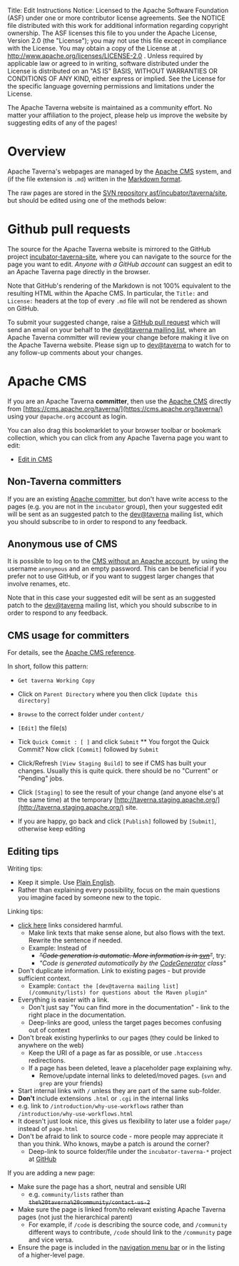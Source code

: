 Title:     Edit Instructions
Notice:    Licensed to the Apache Software Foundation (ASF) under one
           or more contributor license agreements.  See the NOTICE file
           distributed with this work for additional information
           regarding copyright ownership.  The ASF licenses this file
           to you under the Apache License, Version 2.0 (the
           "License"); you may not use this file except in compliance
           with the License.  You may obtain a copy of the License at
           .
             http://www.apache.org/licenses/LICENSE-2.0
           .
           Unless required by applicable law or agreed to in writing,
           software distributed under the License is distributed on an
           "AS IS" BASIS, WITHOUT WARRANTIES OR CONDITIONS OF ANY
           KIND, either express or implied.  See the License for the
           specific language governing permissions and limitations
           under the License.

The Apache Taverna website is maintained as a community effort.
No matter your affiliation to the project, please help us improve the website by
suggesting edits of any of the pages!


# Overview

Apache Taverna's webpages are managed by the [Apache CMS](http://www.apache.org/dev/cmsref.html) system, and
(if the file extension is `.md`) written in the [Markdown format](https://www.apache.org/dev/cmsref.html#markdown).

The raw pages are stored in the <a href="http://svn.apache.org/repos/asf/incubator/taverna/site/">SVN repository asf/incubator/taverna/site</a>, but should be edited using one of the methods below:


# Github pull requests

The source for the Apache Taverna website is mirrored to the GitHub project
[incubator-taverna-site](https://github.com/apache/incubator-taverna-site/tree/trunk/content),
where you can navigate to the source for the page you want to edit. *Anyone with a GitHub account*
can suggest an edit to an Apache Taverna page directly in the browser.

Note that GitHub's rendering of the Markdown is not 100% equivalent to the resulting HTML
within the Apache CMS.  In particular, the `Title:` and `License:` headers at the top
of every `.md` file will not be rendered as shown on GitHub.

To submit your suggested change, raise a
[GitHub pull request](https://github.com/apache/incubator-taverna-site/pulls)
which will send an email on your behalf to the
[dev@taverna mailing list](/community/lists#devtaverna), where
an Apache Taverna committer will review your change before making it live
on the Apache Taverna website.
Please sign up to [dev@taverna](/community/lists#devtaverna)
to watch for to any follow-up comments about your changes.




# Apache CMS

If you are an Apache Taverna **committer**, then use the
[Apache CMS](http://www.apache.org/dev/cmsref.html) directly from
[https://cms.apache.org/taverna/](https://cms.apache.org/taverna/) using your `@apache.org` account as login.

You can also drag this bookmarklet to your browser toolbar or bookmark collection,
which you can click from any Apache Taverna page you want to edit:

 * <a href="javascript:void(location.href='https://cms.apache.org/redirect?uri='+escape(location.href))">Edit in CMS</a>




## Non-Taverna committers

If you are an existing
[Apache committer](https://people.apache.org/phonebook.html?unix=committers),
but don't have write access to the pages
(e.g. you are not in the `incubator` group), then your suggested edit will be sent as
 an suggested patch to the
[dev@taverna](/community/lists#devtaverna) mailing list,
which you should subscribe to in order to respond to any feedback.



## Anonymous use of CMS

It is possible to log on to the
[CMS without an Apache account](http://www.apache.org/dev/cmsref.html#faq),
by using the username `anonymous` and an empty password.
This can be beneficial if you
prefer not to use GitHub, or if you want to suggest larger changes that
involve renames, etc.

Note that in this case your suggested edit will be sent as an suggested patch to the
[dev@taverna](/community/lists#devtaverna) mailing list,
which you should subscribe to in order to respond to any feedback.



## CMS usage for committers

For details, see the [Apache CMS reference](http://www.apache.org/dev/cmsref.html).

In short, follow this pattern:

 * `Get taverna Working Copy`
 * Click on `Parent Directory` where you then click `[Update this directory]`
 * `Browse` to the correct folder under `content/`
 * `[Edit]` the file(s)

 * Tick `Quick Commit : [ ]` and click `Submit`
 ** You forgot the Quick Commit? Now click `[Commit]` followed by `Submit`
 * Click/Refresh `[View Staging Build]` to see if CMS has built your changes. Usually
   this is quite quick. there should be no "Current" or "Pending" jobs.
 * Click `[Staging]` to see the result of your change (and anyone else's at the same time)
   at the temporary
   [http://taverna.staging.apache.org/](http://taverna.staging.apache.org/) site.
 * If you are happy, go back and click `[Publish]` followed by `[Submit]`,
   otherwise keep editing


## Editing tips

Writing tips:

 * Keep it simple. Use [Plain English](https://en.wikipedia.org/wiki/Plain_English).
 * Rather than explaining every possibility, focus on the main questions you imagine faced by someone new to the topic.


Linking tips:

 * [click here](http://www.cs.tut.fi/~jkorpela/www/click.html) links considered harmful.
   * Make link texts that make sense alone, but also flows with the text. Rewrite the sentence if needed.
   * Example: Instead of
      * <del>*"Code generation is automatic. More information is in [svn](#)"*</del>, try:
      * *"Code is generated automatically by the [CodeGenerator](#) class"*
 * Don't duplicate information. Link to existing pages - but provide sufficient context.
   * Example: `Contact the [dev@taverna mailing list](/community/lists) for questions about the Maven plugin"`
 * Everything is easier with a link.
   * Don't just say "You can find more in the documentation" - link to the right place in the documentation.
   * Deep-links are good, unless the target pages becomes confusing out of context
 * Don't break existing hyperlinks to our pages (they could be linked to anywhere on the web)
   * Keep the URI of a page as far as possible, or use `.htaccess` redirections.
   * If a page has been deleted, leave a placeholder page explaining why.
     * Remove/update internal links to deleted/moved pages. (<code>svn</code> and <code>grep</code> are your friends)
 * Start internal links with `/` unless they are part of the same sub-folder.
 * **Don't** include extensions `.html` or `.cgi` in the internal links
  *  e.g.
link to `/introduction/why-use-workflows` rather than `/introduction/why-use-workflows.html`
   * It doesn't just look nice, this gives us flexibility to later use a folder `page/` instead of `page.html`
 * Don't be afraid to link to source code - more people may appreciate it than you think. Who knows, maybe a patch is around the corner?
   * Deep-link to source folder/file under the `incubator-taverna-*` project at
   [GitHub](http://github.com/apache/)

If you are adding a new page:

 * Make sure the page has a short, neutral and sensible URI
   * e.g. `community/lists` rather than <del>`the%20taverna%20community/contact-us-2`</del>
 * Make sure the page is linked from/to relevant existing Apache Taverna pages (not just the hierarchical parent)
   * For example, if `/code` is describing the source code, and `/community` different ways to contribute, `/code` should link to the `/community` page and vice versa.
 * Ensure the page is included in the [navigation menu bar](https://github.com/apache/incubator-taverna-site/blob/trunk/templates/default_navbar.html) or in the listing of a higher-level page.
